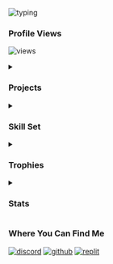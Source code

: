 <p>
  <img src="https://readme-typing-svg.herokuapp.com?font=cascade&amp;color=EEEEEE&amp;background=111111&amp;center=true&amp;vCenter=true&amp;height=100&amp;duration=2500&amp;pause=500&amp;lines=Heyo!;My+name+is+ZackiBoiz.;You+can+call+me+Zacki.;I+like+to+hack+games+like...;Blooket!;I+also+hack+my+own+games+too!;Check+out+my+repositories!" alt="typing">
</p>

<h3 id="profile-views">Profile Views</h3>
<p>
  <img src="https://komarev.com/ghpvc/?username=ZackiBoiz" alt="views">
</p>

<details>
  <summary>
    <h3 id="projects">Projects</h3>
  </summary>
  <ul>
    <li><strong>IO Game Hacks</strong> [Check repositories]</li>
    <li><strong>Full stack web applications</strong></li>
    <li><strong>Private Projects <em>(may be released public soon)</em></strong></li>
  </ul>
  <b><em>If you feel like contributing to a repository, feel free to open an issue or pull request!</em></b>
</details>

<details>
  <summary>
    <h3 id="tools">Skill Set</h3>
  </summary>
  <a href="https://skillicons.dev">
    <img src="https://skillicons.dev/icons?i=html,css,tailwind,bootstrap,js,jquery,nodejs,discordjs,py,cpp,linux,windows,git,github,raspberrypi,arduino&perline=8">
  </a>
</details>

<details>
  <summary>
    <h3 id="trophies">Trophies</h3>
  </summary>
  <p>
    <img src="https://github-profile-trophy.vercel.app/?username=ZackiBoiz&amp;theme=onedark" alt="tr">
    <img src="https://github-trophies.vercel.app/?username=ZackiBoiz&amp;rank=SECRET&amp;theme=onedark" alt="tr">
  </p>
</details>

<details>
  <summary>
    <h3 id="stats">Stats</h3>
  </summary>
  <p>
    <img src="https://github-readme-streak-stats.herokuapp.com?user=ZackiBoiz&amp;theme=dark&amp;show_icons=true&amp;locale=en&amp;layout=compact&amp;hide_border=true" alt="stat">
    <img src="https://github-readme-stats.vercel.app/api?username=ZackiBoiz&amp;theme=dark&amp;show_icons=true&amp;locale=en&amp;layout=compact&amp;hide_border=true" alt="stat">
    <img src="https://github-readme-stats.vercel.app/api/top-langs?username=ZackiBoiz&amp;theme=dark&amp;show_icons=true&amp;locale=en&amp;layout=compact&amp;hide_border=true" alt="stat">
  </p>
</details>

<h3 id="contacts">Where You Can Find Me</h3>
<p>
  <a href="https://discord.com/users/900442235760443442"><img src="https://img.shields.io/badge/Discord-zackiboiz-blue?style=flat-square" alt="discord"></a>
  <a href="https://github.com/ZackiBoiz"><img src="https://img.shields.io/badge/Github-ZackiBoiz-black?style=flat-square" alt="github"></a>
  <a href="https://replit.com/@zackiboiz"><img src="https://img.shields.io/badge/Replit-%40ZackiBoiz-f16204?style=flat-square" alt="replit"></a>
</p>

